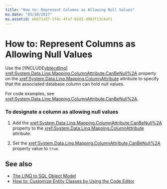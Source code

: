 ```yaml
---
title: "How to: Represent Columns as Allowing Null Values"
ms.date: "03/30/2017"
ms.assetid: ebb71a37-1f4c-4fa7-b2d2-d903f13c4af1
---
```

# How to: Represent Columns as Allowing Null Values
Use the [!INCLUDE[vbtecdlinq](../../../../../../includes/vbtecdlinq-md.md)] <xref:System.Data.Linq.Mapping.ColumnAttribute.CanBeNull%2A> property on the <xref:System.Data.Linq.Mapping.ColumnAttribute> attribute to specify that the associated database column can hold null values.  
  
 For code examples, see <xref:System.Data.Linq.Mapping.ColumnAttribute.CanBeNull%2A>.  
  
### To designate a column as allowing null values  
  
1. Add the <xref:System.Data.Linq.Mapping.ColumnAttribute.CanBeNull%2A> property to the <xref:System.Data.Linq.Mapping.ColumnAttribute> attribute.  
  
2. Set the <xref:System.Data.Linq.Mapping.ColumnAttribute.CanBeNull%2A> property value to `true`.  
  
## See also

- [The LINQ to SQL Object Model](../../../../../../docs/framework/data/adonet/sql/linq/the-linq-to-sql-object-model.md)
- [How to: Customize Entity Classes by Using the Code Editor](../../../../../../docs/framework/data/adonet/sql/linq/how-to-customize-entity-classes-by-using-the-code-editor.md)
